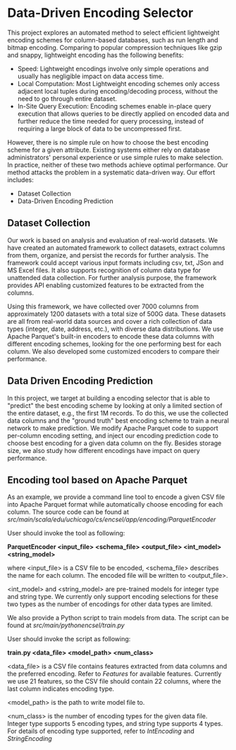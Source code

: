 # Data-Driven Encoding Selector
This project explores an automated method to select efficient lightweight encoding schemes for column-based databases, such as run length and bitmap encoding. Comparing to popular compression techniques like gzip and snappy, lightweight encoding has the following benefits:
* Speed: Lightweight encodings involve only simple operations and usually has negligible impact on data access time. 
* Local Computation: Most Lightweight encoding schemes only access adjacent local tuples during encoding/decoding process, without the need to go through entire dataset.
* In-Site Query Execution: Encoding schemes enable in-place query execution that allows queries to be directly applied on encoded data and further reduce the time needed for query processing, instead of requiring a large block of data to be uncompressed first.

However, there is no simple rule on how to choose the best encoding scheme for a given attribute. Existing systems either rely on database administrators' personal experience or use simple rules to make selection. In practice, neither of these two methods achieve optimal performance. Our method attacks the problem in a systematic data-driven way. Our effort includes:
* Dataset Collection
* Data-Driven Encoding Prediction
 
## Dataset Collection
Our work is based on analysis and evaluation of real-world datasets. We have created an automated framework to collect datasets, extract columns from them, organize, and persist the records for further analysis. The framework could accept various input formats including csv, txt, JSon and MS Excel files. It also supports recognition of column data type for unattended data collection. For further analysis purpose, the framework provides API enabling customized features to be extracted from the columns.

Using this framework, we have collected over 7000 columns from approximately 1200 datasets with a total size of 500G data. These datasets are all from real-world data sources and cover a rich collection of data types (integer, date, address, etc.), with diverse data distributions. We use Apache Parquet's built-in encoders to encode these data columns with different encoding schemes, looking for the one performing best for each column. We also developed some customized encoders to compare their performance.

## Data Driven Encoding Prediction

In this project, we target at building a encoding selector that is able to "predict" the best encoding scheme by looking at only a limited section of the entire dataset, e.g., the first 1M records. To do this, we use the collected data columns and the "ground truth" best encoding scheme to train a neural network to make prediction. We modify Apache Parquet code to support per-column encoding setting, and inject our encoding prediction code to choose best encoding for a given data column on the fly. Besides storage size, we also study how different encodings have impact on query performance.

## Encoding tool based on Apache Parquet

As an example, we provide a command line tool to encode a given CSV file into Apache Parquet format while automatically choose encoding for each column. The source code can be found at *src/main/scala/edu/uchicago/cs/encsel/app/encoding/ParquetEncoder*

User should invoke the tool as following:

**ParquetEncoder <input_file> <schema_file> <output_file> <int_model> <string_model>**

where <input_file> is a CSV file to be encoded, <schema_file> describes the name for each column. The encoded file will be written to <output_file>.

<int_model> and <string_model> are pre-trained models for integer type and string type. We currently only support encoding selections for these two types as the number of encodings for other data types are limited.

We also provide a Python script to train models from data. The script can be found at
*src/main/pythonencsel/train.py*

User should invoke the script as following:

**train.py <data_file> <model_path> <num_class>** 

<data_file> is a CSV file contains features extracted from data columns and the preferred encoding. Refer to *Features* for available features. Currently we use 21 features, so the CSV file should contain 22 columns, where the last column indicates encoding type.

<model_path> is the path to write model file to.

<num_class> is the number of encoding types for the given data file. Integer type supports 5 encoding types, and string type supports 4 types. For details of encoding type supported, refer to *IntEncoding* and *StringEncoding*
